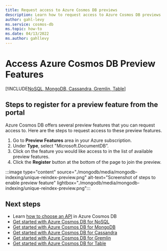 ```yaml
---
title: Request access to Azure Cosmos DB previews
description: Learn how to request access to Azure Cosmos DB previews
author: gahl-levy
ms.service: cosmos-db
ms.topic: how-to
ms.date: 04/13/2022
ms.author: gahllevy
---
```


# Access Azure Cosmos DB Preview Features

[!INCLUDE[NoSQL, MongoDB, Cassandra, Gremlin, Table](includes/appliesto-nosql-mongodb-cassandra-gremlin-table.md)]

## Steps to register for a preview feature from the portal

Azure Cosmos DB offers several preview features that you can request access to. Here are the steps to request access to these preview features.

1. Go to **Preview Features** area in your Azure subscription.
2. Under **Type**, select "Microsoft.DocumentDB”.
3. Click on the feature you would like access to in the list of available preview features.
4. Click the **Register** button at the bottom of the page to join the preview.

:::image type="content" source="./mongodb/media/mongodb-indexing/unique-reindex-preview.png" alt-text="Screenshot of steps to enable preview feature" lightbox="./mongodb/media/mongodb-indexing/unique-reindex-preview.png":::

## Next steps

- Learn [how to choose an API](choose-api.md) in Azure Cosmos DB
- [Get started with Azure Cosmos DB for NoSQL](create-sql-api-dotnet.md)
- [Get started with Azure Cosmos DB for MongoDB](mongodb/create-mongodb-nodejs.md)
- [Get started with Azure Cosmos DB for Cassandra](cassandra/manage-data-dotnet.md)
- [Get started with Azure Cosmos DB for Gremlin](create-graph-dotnet.md)
- [Get started with Azure Cosmos DB for Table](table/quickstart-dotnet.md)
